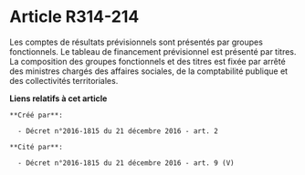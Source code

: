 # Article R314-214

Les comptes de résultats prévisionnels sont présentés par groupes fonctionnels. Le tableau de financement prévisionnel est
présenté par titres. La composition des groupes fonctionnels et des titres est fixée par arrêté des ministres chargés des
affaires sociales, de la comptabilité publique et des collectivités territoriales.

**Liens relatifs à cet article**

	**Créé par**:

	  - Décret n°2016-1815 du 21 décembre 2016 - art. 2

	**Cité par**:

	  - Décret n°2016-1815 du 21 décembre 2016 - art. 9 (V)
